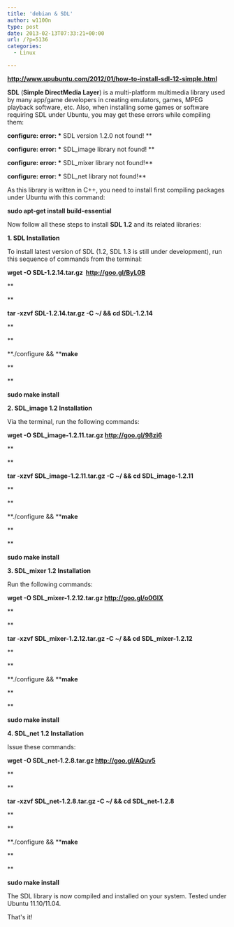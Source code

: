 ```yaml
---
title: 'debian & SDL'
author: w1100n
type: post
date: 2013-02-13T07:33:21+00:00
url: /?p=5136
categories:
  - Linux

---
```

**http://www.upubuntu.com/2012/01/how-to-install-sdl-12-simple.html**

**SDL** (**Simple DirectMedia Layer**) is a multi-platform multimedia library used by many app/game developers in creating emulators, games, MPEG playback software, etc. Also, when installing some games or software requiring SDL under Ubuntu, you may get these errors while compiling them:
  
<a name="more"></a>
  
**configure: error: \*** SDL version 1.2.0 not found! **
  
**configure: error: \*** SDL_image library not found! **
  
**configure: error: \*** SDL_mixer library not found!**
  
**configure: error: \*** SDL_net library not found!**

As this library is written in C++, you need to install first compiling packages under Ubuntu with this command:

**sudo apt-get install build-essential**

Now follow all these steps to install **SDL 1.2** and its related libraries:

**1. SDL Installation**

To install latest version of SDL (1.2, SDL 1.3 is still under development), run this sequence of commands from the terminal:

**wget -O SDL-1.2.14.tar.gz  http://goo.gl/ByL0B**
  
**
  
** 
  
**tar -xzvf SDL-1.2.14.tar.gz -C ~/ && cd SDL-1.2.14**
  
**
  
** 
  
**./configure && ****make**
  
**
  
** 
  
**sudo make install**

**2. SDL_image 1.2 Installation**

Via the terminal, run the following commands:

**wget -O SDL_image-1.2.11.tar.gz http://goo.gl/98zi6**
  
**
  
** 
  
**tar -xzvf SDL\_image-1.2.11.tar.gz -C ~/ && cd SDL\_image-1.2.11**
  
**
  
** 
  
**./configure && ****make**
  
**
  
** 
  
**sudo make install**

**3. SDL_mixer 1.2 Installation**

Run the following commands:

**wget -O SDL_mixer-1.2.12.tar.gz http://goo.gl/o0GIX**
  
**
  
** 
  
**tar -xzvf SDL\_mixer-1.2.12.tar.gz -C ~/ && cd SDL\_mixer-1.2.12**
  
**
  
** 
  
**./configure && ****make**
  
**
  
** 
  
**sudo make install**

**4. SDL_net 1.2 Installation**

Issue these commands:

**wget -O SDL_net-1.2.8.tar.gz http://goo.gl/AQuv5**
  
**
  
** 
  
**tar -xzvf SDL\_net-1.2.8.tar.gz -C ~/ && cd SDL\_net-1.2.8**
  
**
  
** 
  
**./configure && ****make**
  
**
  
** 
  
**sudo make install**

The SDL library is now compiled and installed on your system. Tested under Ubuntu 11.10/11.04.

That's it!